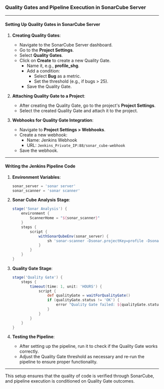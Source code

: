 ### Quality Gates and Pipeline Execution in SonarCube Server

---

#### Setting Up Quality Gates in SonarCube Server

1. **Creating Quality Gates**:
   - Navigate to the SonarCube Server dashboard.
   - Go to the **Project Settings**.
   - Select **Quality Gates**.
   - Click on **Create** to create a new Quality Gate.
     - Name it, e.g., **profile_shg**.
     - Add a condition:
       - Select **Bug** as a metric.
       - Set the threshold (e.g., if bugs > 25).
     - Save the Quality Gate.

2. **Attaching Quality Gate to a Project**:
   - After creating the Quality Gate, go to the project's **Project Settings**.
   - Select the created Quality Gate and attach it to the project.

3. **Webhooks for Quality Gate Integration**:
   - Navigate to **Project Settings > Webhooks**.
   - Create a new webhook:
     - Name: Jenkins Webhook
     - URL: `Jenkins_Private_IP:88/sonar_cube-webhook`
   - Save the webhook.

---

#### Writing the Jenkins Pipeline Code

1. **Environment Variables**:
   ```groovy
   sonar_server = 'sonar server'
   sonar_scanner = 'sonar scanner'
   ```

2. **Sonar Cube Analysis Stage**:
   ```groovy
   stage('Sonar Analysis') {
       environment {
           ScannerHome = "${sonar_scanner}"
       }
       steps {
           script {
               withSonarQubeEnv(sonar_server) {
                   sh 'sonar-scanner -Dsonar.projectKey=profile -Dsonar.sources=src -Dsonar.tests=target/surefire-reports -Dsonar.coverage.jacoco.xmlReportPaths=target/jacoco.xml -Dsonar.java.binaries=target/classes -Dsonar.checks.jacoco.xmlPath=target/checkstyle-result.xml'
               }
           }
       }
   }
   ```

3. **Quality Gate Stage**:
   ```groovy
   stage('Quality Gate') {
       steps {
           timeout(time: 1, unit: 'HOURS') {
               script {
                   def qualityGate = waitForQualityGate()
                   if (qualityGate.status != 'OK') {
                       error "Quality Gate failed: ${qualityGate.status}"
                   }
               }
           }
       }
   }
   ```

4. **Testing the Pipeline**:
   - After setting up the pipeline, run it to check if the Quality Gate works correctly.
   - Adjust the Quality Gate threshold as necessary and re-run the pipeline to ensure proper functionality.

---

This setup ensures that the quality of code is verified through SonarCube, and pipeline execution is conditioned on Quality Gate outcomes.
